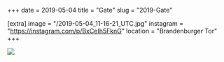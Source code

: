 +++
date = 2019-05-04
title = "Gate"
slug = "2019-Gate"

[extra]
image = "/2019-05-04_11-16-21_UTC.jpg"
instagram = "https://instagram.com/p/BxCeIh5FknG"
location = "Brandenburger Tor"
+++

<img src="/2019-05-04_11-16-21_UTC.jpg" />
